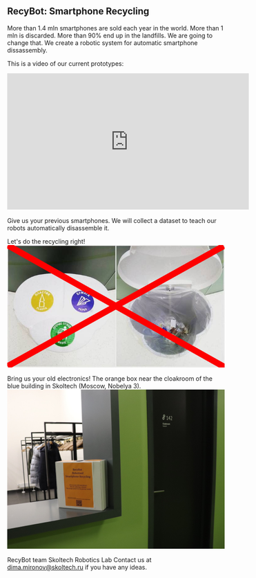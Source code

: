 ## RecyBot: Smartphone Recycling


More than 1.4 mln smartphones are sold each year in the world. More than 1 mln is discarded. More than 90% end up in the landfills. We are going to change that. We create a robotic system for automatic smartphone dissassembly.

This is a video of our current prototypes:
<iframe width="560" height="315" src="https://www.youtube.com/embed/usPxs6l5Mwo?color=white&theme=light" frameborder="0" allowfullscreen></iframe>

Give us your previous smartphones. We will collect a dataset to teach our robots automatically disassemble it.

Let's do the recycling right!
![Open Innovations Image](/images/open_innovations_recycling.jpg)

Bring us your old electronics! The orange box near the cloakroom of the blue building in Skoltech (Moscow, Nobelya 3).
![Collection Box](/images/collection_box.jpg)

RecyBot team
Skoltech Robotics Lab
Contact us at [dima.mironov@skoltech.ru](mailto://dima.mironov@skoltech.ru) if you have any ideas.
